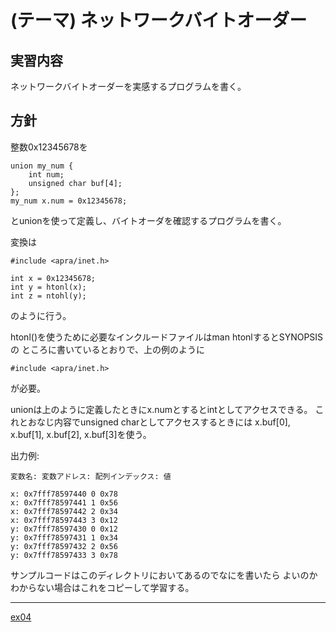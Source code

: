 (テーマ) ネットワークバイトオーダー 
===================================

実習内容
--------
ネットワークバイトオーダーを実感するプログラムを書く。

方針
----

整数0x12345678を

    union my_num {
        int num;
        unsigned char buf[4];
    };
    my_num x.num = 0x12345678;

とunionを使って定義し、バイトオーダを確認するプログラムを書く。

変換は

    #include <apra/inet.h>
    
    int x = 0x12345678;
    int y = htonl(x);
    int z = ntohl(y);

のように行う。

htonl()を使うために必要なインクルードファイルはman htonlするとSYNOPSISの
ところに書いているとおりで、上の例のように

    #include <apra/inet.h>

が必要。

unionは上のように定義したときにx.numとするとintとしてアクセスできる。
これとおなじ内容でunsigned charとしてアクセスするときには
x.buf[0], x.buf[1], x.buf[2], x.buf[3]を使う。

出力例:

    変数名: 変数アドレス: 配列インデックス: 値
    
    x: 0x7fff78597440 0 0x78
    x: 0x7fff78597441 1 0x56
    x: 0x7fff78597442 2 0x34
    x: 0x7fff78597443 3 0x12
    y: 0x7fff78597430 0 0x12
    y: 0x7fff78597431 1 0x34
    y: 0x7fff78597432 2 0x56
    y: 0x7fff78597433 3 0x78

サンプルコードはこのディレクトリにおいてあるのでなにを書いたら
よいのかわからない場合はこれをコピーして学習する。

---

[ex04](../ex04/)
